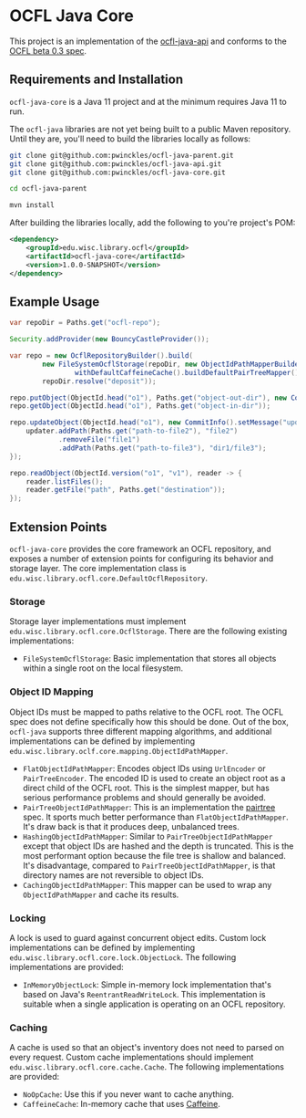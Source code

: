 # OCFL Java Core

This project is an implementation of the [ocfl-java-api](https://github.com/pwinckles/ocfl-java-api) and conforms to the
[OCFL beta 0.3 spec](https://ocfl.io/0.3/spec/).

## Requirements and Installation

`ocfl-java-core` is a Java 11 project and at the minimum requires Java 11 to run.

The `ocfl-java` libraries are not yet being built to a public Maven repository. Until they are, you'll need to build the
libraries locally as follows:

```bash
git clone git@github.com:pwinckles/ocfl-java-parent.git
git clone git@github.com:pwinckles/ocfl-java-api.git
git clone git@github.com:pwinckles/ocfl-java-core.git

cd ocfl-java-parent

mvn install
```

After building the libraries locally, add the following to you're project's POM:

```xml
<dependency>
    <groupId>edu.wisc.library.ocfl</groupId>
    <artifactId>ocfl-java-core</artifactId>
    <version>1.0.0-SNAPSHOT</version>
</dependency>
```

## Example Usage

```java
var repoDir = Paths.get("ocfl-repo");

Security.addProvider(new BouncyCastleProvider());

var repo = new OcflRepositoryBuilder().build(
        new FileSystemOcflStorage(repoDir, new ObjectIdPathMapperBuilder().
                withDefaultCaffeineCache().buildDefaultPairTreeMapper()),
        repoDir.resolve("deposit"));

repo.putObject(ObjectId.head("o1"), Paths.get("object-out-dir"), new CommitInfo().setMessage("initial commit"));
repo.getObject(ObjectId.head("o1"), Paths.get("object-in-dir"));

repo.updateObject(ObjectId.head("o1"), new CommitInfo().setMessage("update"), updater -> {
    updater.addPath(Paths.get("path-to-file2"), "file2")
            .removeFile("file1")
            .addPath(Paths.get("path-to-file3"), "dir1/file3");
});

repo.readObject(ObjectId.version("o1", "v1"), reader -> {
    reader.listFiles();
    reader.getFile("path", Paths.get("destination"));
});
```

## Extension Points

`ocfl-java-core` provides the core framework an OCFL repository, and exposes a number of extension points for configuring
its behavior and storage layer. The core implementation class is `edu.wisc.library.ocfl.core.DefaultOcflRepository`.

### Storage

Storage layer implementations must implement `edu.wisc.library.ocfl.core.OcflStorage`. There are the following existing
implementations:

* `FileSystemOcflStorage`: Basic implementation that stores all objects within a single root on the local filesystem.

### Object ID Mapping

Object IDs must be mapped to paths relative to the OCFL root. The OCFL spec does not define specifically how this should
be done. Out of the box, `ocfl-java` supports three different mapping algorithms, and additional implementations can be
defined by implementing `edu.wisc.library.oclf.core.mapping.ObjectIdPathMapper`.

* `FlatObjectIdPathMapper`: Encodes object IDs using `UrlEncoder` or `PairTreeEncoder`. The encoded ID is used to create
an object root as a direct child of the OCFL root. This is the simplest mapper, but has serious performance problems and
should generally be avoided.
* `PairTreeObjectIdPathMapper`: This is an implementation the [pairtree](https://tools.ietf.org/html/draft-kunze-pairtree-01)
spec. It sports much better performance than `FlatObjectIdPathMapper`. It's draw back is that it produces deep, unbalanced
trees.
* `HashingObjectIdPathMapper`: Similar to `PairTreeObjectIdPathMapper` except that object IDs are hashed and the depth
is truncated. This is the most performant option because the file tree is shallow and balanced. It's disadvantage, compared
to `PairTreeObjectIdPathMapper`, is that directory names are not reversible to object IDs.
* `CachingObjectIdPathMapper`: This mapper can be used to wrap any `ObjectIdPathMapper` and cache its results.

### Locking

A lock is used to guard against concurrent object edits. Custom lock implementations can be defined by implementing
`edu.wisc.library.ocfl.core.lock.ObjectLock`. The following implementations are provided:

* `InMemoryObjectLock`: Simple in-memory lock implementation that's based on Java's `ReentrantReadWriteLock`. This implementation
is suitable when a single application is operating on an OCFL repository.

### Caching

A cache is used so that an object's inventory does not need to parsed on every request. Custom cache implementations should
implement `edu.wisc.library.ocfl.core.cache.Cache`. The following implementations are provided:

* `NoOpCache`: Use this if you never want to cache anything.
* `CaffeineCache`: In-memory cache that uses [Caffeine](https://github.com/ben-manes/caffeine).